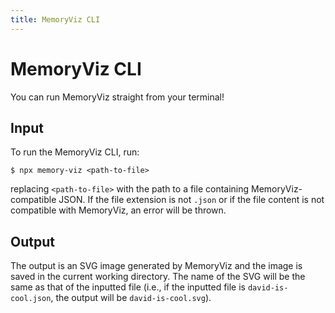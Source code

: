```yaml
---
title: MemoryViz CLI
---
```


# MemoryViz CLI

You can run MemoryViz straight from your terminal!

## Input

To run the MemoryViz CLI, run:

```console
$ npx memory-viz <path-to-file>
```

replacing `<path-to-file>` with the path to a file containing MemoryViz-compatible JSON. If the file extension is not `.json` or if the file content is not compatible with MemoryViz, an error will be thrown.

## Output

The output is an SVG image generated by MemoryViz and the image is saved in the current working directory. The name of the SVG will be the same as that of the inputted file (i.e., if the inputted file is `david-is-cool.json`, the output will be `david-is-cool.svg`).
